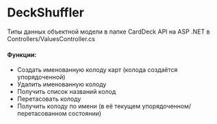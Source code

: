 # DeckShuffler

Типы данных объектной модели в папке CardDeck
API на ASP .NET в Controllers/ValuesController.cs 

#### Функции:
 - Создать именованную колоду карт (колода создаётся упорядоченной)
 - Удалить именованную колоду
 - Получить список названий колод
 - Перетасовать колоду
 - Получить колоду по имени (в её текущем упорядоченном/перетасованном состоянии)
